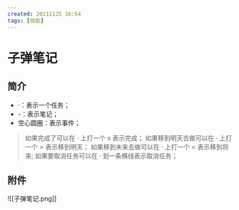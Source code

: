 ```yaml
---
created: 20211125 16:54
tags: [技能]
---
```


# 子弹笔记
## 简介
- ·：表示一个任务；
- -：表示笔记；
- 空心圆圈：表示事件；

> 如果完成了可以在 · 上打一个 x 表示完成；
> 如果移到明天去做可以在 · 上打一个 > 表示移到明天；
> 如果移到未来去做可以在 · 上打一个 < 表示移到将来;
> 如果要取消任务可以在 · 划一条横线表示取消任务；

## 附件
![[子弹笔记.png]]